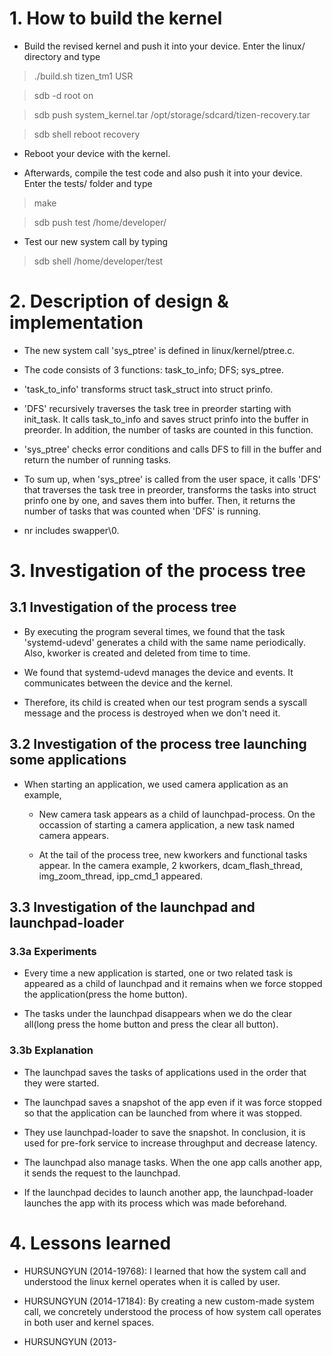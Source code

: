 
# 1. How to build the kernel

* Build the revised kernel and push it into your device. Enter the linux/ directory and type


>  ./build.sh tizen_tm1 USR

>  sdb -d root on

>  sdb push system_kernel.tar /opt/storage/sdcard/tizen-recovery.tar

>  sdb shell reboot recovery

* Reboot your device with the kernel.

* Afterwards, compile the test code and also push it into your device. Enter the tests/ folder and type

>  make

>  sdb push test /home/developer/

* Test our new system call by typing

>  sdb shell /home/developer/test


# 2. Description of design & implementation

* The new system call 'sys\_ptree' is defined in linux/kernel/ptree.c.

* The code consists of 3 functions:
  task\_to\_info; DFS; sys\_ptree.

 + 'task\_to\_info' transforms struct task\_struct into struct prinfo.

 + 'DFS' recursively traverses the task tree in preorder starting with init\_task. It calls task\_to\_info and saves struct prinfo into the buffer in preorder. In addition, the number of tasks are counted in this function.

 + 'sys\_ptree' checks error conditions and calls DFS to fill in the buffer and return the number of running tasks.

* To sum up, when 'sys\_ptree' is called from the user space, it calls 'DFS' that traverses the task tree in preorder, transforms the tasks into struct prinfo one by one, and saves them into buffer. Then, it returns the number of tasks that was counted when 'DFS' is running.

* nr includes swapper\0.

# 3. Investigation of the process tree

## 3.1 Investigation of the process tree
	
* By executing the program several times, we found that the task 'systemd-udevd' generates a child with the same name periodically. Also, kworker is created and deleted from time to time.

* We found that systemd-udevd manages the device and events. It communicates between the device and the kernel. 

* Therefore, its child is created when our test program sends a syscall message and the process is destroyed when we don't need it.

## 3.2 Investigation of the process tree launching some applications

* When starting an application, we used camera application as an example, 

  * New camera task appears as a child of launchpad-process. On the occassion of starting a camera application, a new task named camera appears. 

  * At the tail of the process tree, new kworkers and functional tasks appear. In the camera example, 2 kworkers, dcam\_flash\_thread, img\_zoom\_thread, ipp\_cmd\_1 appeared. 


## 3.3 Investigation of the launchpad and launchpad-loader

### 3.3a Experiments

 * Every time a new application is started, one or two related task is appeared as a child of launchpad and it remains when we force stopped the application(press the home button).

 * The tasks under the launchpad disappears when we do the clear all(long press the home button and press the clear all button). 

### 3.3b Explanation

* The launchpad saves the tasks of applications used in the order that they were started. 

* The launchpad saves a snapshot of the app even if it was force stopped so that the application can be launched from where it was stopped.

* They use launchpad-loader to save the snapshot. In conclusion, it is used for pre-fork service to increase throughput and decrease latency.

* The launchpad also manage tasks. When the one app calls another app, it sends the request to the launchpad. 

* If the launchpad decides to launch another app, the launchpad-loader launches the app with its process which was made beforehand.


# 4. Lessons learned

* HURSUNGYUN (2014-19768): I learned that how the system call and understood the linux kernel operates when it is called by user. 

* HURSUNGYUN (2014-17184): By creating a new custom-made system call, we concretely understood the process of how system call operates in both user and kernel spaces.

* HURSUNGYUN (2013-
